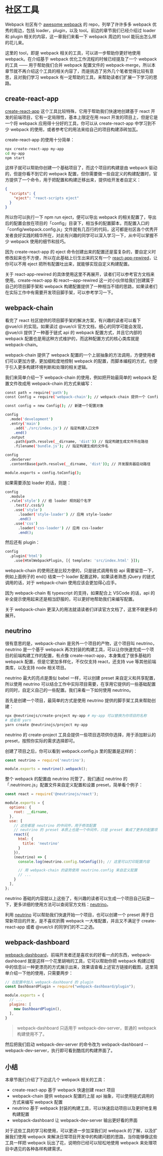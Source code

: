 <!--
 * @Author: your name
 * @Date: 2021-07-22 18:45:49
 * @LastEditTime: 2021-07-22 18:57:51
 * @LastEditors: Please set LastEditors
 * @Description: In User Settings Edit
 * @FilePath: \Note\src\6_工程化\Webpack\14.社区工具.md
-->

# 社区工具

Webpack 社区有个 [awesome webpack](https://github.com/webpack-contrib/awesome-webpack) 的 repo，列举了许许多多 webpack 优秀的周边，包括 loader，plugin，以及 tool。前边的章节我们已经介绍过 loader 和 plugin 相关的内容，这一章我们来看一下 webpack 周边的 tool 能玩出怎么样的花儿来。

这里的 tool，即是 webpack 相关的工具，可以进一步帮助你更好地使用 webpack。在介绍基于 webpack 优化工作流程的时候已经提及了一个 webpack 的工具 —— 用于帮助我们合并 webpack 配置文件的 webpack-merge，所以本章节就不再介绍这个工具的相关内容了，而是挑选了另外几个笔者觉得比较有意思，且对我们学习 webpack 有一定帮助的工具，来帮助读者们扩展一下学习的思路。

## create-react-app

[create-react-app](https://github.com/facebook/create-react-app) 这个工具比较特殊，它用于帮助我们快速地创建基于 react 开发的前端项目，它有一定局限性，基本上限定在用 react 开发的项目上，但是它是一个将 webpack 应用得十分好的工具，你可以从 create-react-app 中学习到不少 webpack 的使用，或者参考它的用法来给自己的项目构建添砖加瓦。

create-react-app 的使用十分简单：

``` bash
npx create-react-app my-app
cd my-app
npm start
```

这样子就可以帮助你创建一个基础项目了，而这个项目的构建是由 webpack 驱动的，但是你看不到它的 webpack 配置，但你需要做一些自定义的构建配置时，官方提供了一个命令，用于把配置和构建迁移出来，提供给开发者自定义：

``` json
{
  "scripts": {
    "eject": "react-scripts eject"
  }
}
```

所以你可以执行一下 npm run eject，便可以导出 webpack 的相关配置了，导出后的配置会放在项目的「config」目录下，相当多的配置脚本，而配置入口的「config/webpack.config.js」文件就有几百行的代码，这可都是社区各个优秀开发者良好实践的精华所在，对此有兴趣的同学可以深入学习一下，从中可以掌握不少 webpack 使用的细节和技巧。

因为 create-react-app 的 eject 命令创建出来的配置还是蛮复杂的，要自定义时修改起来也不方便，所以在此基础上衍生出来的又有一个 [react-app-rewired](https://github.com/timarney/react-app-rewired/)，让你可以不用 eject 把所有配置吐出来，就能够实现自定义构建配置。

关于 react-app-rewired 的具体使用这里不再展开，读者们可以参考官方文档来使用。create-react-app 和 react—app-rewired 这一对小伙伴给我们创建属于自己的项目脚手架和 webpack 构建配置提供了一种相当不错的思路，如果读者们在实际工作中有需要开发项目脚手架，可以参考学习一下。

## webpack-chain

看完了 react 社区提供的项目脚手架的解决方案，有兴趣的读者可以看下 @vue/cli 的实现。如果读过 @vue/cli 官方文档，细心的同学可能会发现，@vue/cli 提供了一种基于链式 api 的 webpack 配置方式，并且它内部的 webpack 配置也是用这种方式维护的，而这种配置方式的核心类库就是 webpack-chain。

webpack-chain 提供了 webpack 配置的一个上层抽象的方法调用，方便使用者们可以更加方便，更加细粒度地控制 webpack 的配置，而脚本编程的方式，也便于引入更多构建环境判断和处理的相关逻辑。

我们来简单介绍一下 webpack-chain 的使用，例如把开始最简单的 webpack 配置文件改成用 webpack-chain 的方式来编写：

``` bash
const path = require('path');
const Config = require('webpack-chain'); // webpack-chain 提供一个 Config 类

const config = new Config(); // 新建一个配置对象

config
  .mode('development')
  .entry('main')
    .add('./src/index.js') // 指定构建入口文件
    .end()
  .output
    .path(path.resolve(__dirname, 'dist')) // 指定构建生成文件所在路径
    .filename('bundle.js'); // 指定构建生成的文件名

config
  .devServer
  .contentBase(path.resolve(__dirname, 'dist')); // 开发服务器启动路径

module.exports = config.toConfig();
```

如果需要添加 loader 的话，则是：

``` bash
config
  .module
  .rule('style') // 给 loader 规则起个名字
    .test(/.css$/)
    .use('style')
      .loader('style-loader') // 应用 style-loader
      .end()
    .use('css')
      .loader('css-loader') // 应用 css-loader
      .end();
```

然后还有 plugin：

``` bash
config
  .plugin('html')
    .use(HtmlWebpackPlugin, [{ template: 'src/index.html' }]);
```

webpack-chain 的使用还是比较方便的，只是链式调用有些 api 需要留意一下，例如上面例子的 end() 结束一个 loader 配置这种，如果读者熟悉 jQuery 的链式调用的话，对于 webpack-chain 使用应该会更加得心应手。

因为 webpack-chain 有 typescript 的支持，如果配合上 VSCode 的话，api 的补全提示使用起来还是相当舒服的，可以更好地帮助我们来编写配置。

关于 webpack-chain 更深入的用法就请读者们详读官方文档了，这里不做更多的展开。

## neutrino

很有意思的是，webpack-chain 是另外一个项目的产物，这个项目叫 neutrino，neutrino 是一个基于 webpack 再次封装的构建工具，可以让你快速完成一个项目的前端构建工作的配置，有点像 create-react-app，本身集成了很多基础的 webpack 配置，但是它更加多样化，不仅仅支持 react，还支持 vue 等其他前端类库，以及支持 node 相关项目。

neutrino 最大的亮点是类似 babel 一样，可以创建 preset 来自定义和共享配置，所以使用 neutrino 可以结合工作中实际项目需要，在享用它提供的一些基础配置的同时，自定义自己的一些配置。我们来看一下如何使用 neutrino。

首先是创建一个项目，最简单的方式是使用 neutrino 提供的脚手架工具来帮助创建：  

``` bash
npx @neutrinojs/create-project my-app # my-app 可以替换为你项目的名称
# 或者用 yarn
yarn create @neutrinojs/project my-app
```

neutrino 的 create-project 工具会提供一些项目选项供你选择，用于添加默认的 preset，按照你实际的需求选择即可。

创建了项目之后，你可以看到 webpack.config.js 里的配置是这样的：

``` js
const neutrino = require('neutrino');

module.exports = neutrino().webpack();
```

整个 webpack 的配置由 neutrino 托管了，我们通过 neutrino 的「.neutrinorc.js」配置文件来自定义配置和设置 preset，简单看个例子：

``` js
const react = require('@neutrinojs/react');

module.exports = {
  options: {
    root: __dirname,
  },
  use: [
    // 这些都是 neutrino 的中间件，用于修改配置
    // neutrino 的 preset 本质上也是一个中间件，只是 preset 集成了更多的配置项，以及多个中间件协同
    react({
      html: {
        title: 'neutrino'
      }
    }),
    (neutrino) => {
      console.log(neutrino.config.toConfig()); // 这里可以打印配置内容

      // 用 webpack-chain 的姿势使用 neutrino.config 来自定义配置
      // ...
    }
  ],
};
```

neutrino 基础的内容就以上这些了，有兴趣的读者可以生成一个项目自己玩耍一下，更多详细的使用方法可以查阅官方文档：[neutrino](https://github.com/neutrinojs/neutrino)。

利用 [neutrino](https://github.com/neutrinojs/neutrino) 可以帮助我们快速开始一个项目，也可以创建一个 preset 用于日常新项目的开发，是不喜欢折腾 webpack 一大堆配置，并且又不满足于 create-react-app 或者 @vue/cli 的同学们的不二之选。

## webpack-dashboard

[webpack-dashboard](https://github.com/FormidableLabs/webpack-dashboard)，前端开发者还是喜欢长的好看一点的东西，webpack-dashboard 就是这样一个花里胡哨的工具，它可以帮助你把 webpack 构建过程中的信息以一种更漂亮的方式展示出来，效果请查看上述官方链接的截图，这里简单介绍一下他的使用，只需要两步：

``` js
// 在配置中加入 webpack-dashboard 的 plugin
const DashboardPlugin = require("webpack-dashboard/plugin");

module.exports = {
  // ...
  plugins: [
    new DashboardPlugin(),
  ],
}
```

> webpack-dashboard 只适用于 webpack-dev-server，普通的 webpack 构建使用不了。

然后把我们启动 webpack-dev-server 的命令改为 webpack-dashboard -- webpack-dev-server，执行即可看到酷炫的构建界面了。

## 小结

本章节我们介绍了下边这几个 webpack 相关的工具：

- create-react-app 基于 webpack 快速创建 react 项目
- webpack-chain 提供 webpack 配置的上层 api 抽象，可以使用链式调用的方式来编写 webpack 配置
- neutrino 基于 webpack 封装的构建工具，可以快速启动项目以及更好地复用构建配置
- webpack-dashboard 让 webpack-dev-server 输出更好看的界面

对于这些工具的学习和使用，可以更进一步加深我们对 webpack 的了解，以及扩展我们使用 webpack 来解决日常项目开发中的构建问题的思路，当你能够像这些工具一样把 webpack 玩出了花，说明你已经可以轻松地使用 webpack 来处理项目中遇见的各种各样构建需求。
